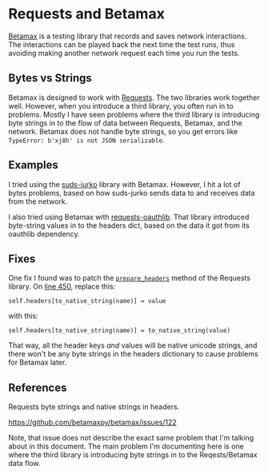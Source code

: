 # Requests and Betamax

[Betamax](https://betamax.readthedocs.io/en/latest/) is a testing library that records and saves network interactions. The interactions can be played back the next time the test runs, thus avoiding making another network request each time you run the tests.

## Bytes vs Strings

Betamax is designed to work with [Requests](http://docs.python-requests.org/en/master/). The two libraries work together well. However, when you introduce a third library, you often run in to problems. Mostly I have seen problems where the third library is introducing byte strings in to the flow of data between Requests, Betamax, and the network. Betamax does not handle byte strings, so you get errors like `TypeError: b'xj8h' is not JSON serializable`.

## Examples

I tried using the [suds-jurko](https://bitbucket.org/jurko/suds) library with Betamax. However, I hit a lot of bytes problems, based on how suds-jurko sends data to and receives data from the network.

I also tried using Betamax with [requests-oauthlib](https://github.com/requests/requests-oauthlib). That library introduced byte-string values in to the headers dict, based on the data it got from its oauthlib dependency. 

## Fixes

One fix I found was to patch the [`prepare_headers`](https://github.com/requests/requests/blob/ff0c325014f817095de35013d385e137b111d6e8/requests/models.py#L441) method of the Requests library. On [line 450](https://github.com/requests/requests/blob/ff0c325014f817095de35013d385e137b111d6e8/requests/models.py#L450), replace this:

    self.headers[to_native_string(name)] = value

with this:

    self.headers[to_native_string(name)] = to_native_string(value)

That way, all the header keys *and* values will be native unicode strings, and there won't be any byte strings in the headers dictionary to cause problems for Betamax later.

## References

Requests byte strings and native strings in headers.

https://github.com/betamaxpy/betamax/issues/122

Note, that issue does not describe the exact same problem that I'm talking about in this document. The main problem I'm documenting here is one where the third library is introducing byte strings in to the Reqests/Betamax data flow.


